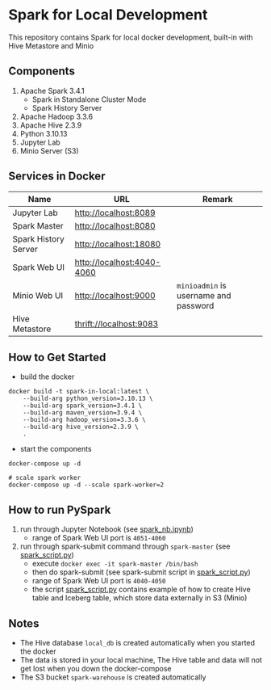 # Spark for Local Development

This repository contains Spark for local docker development, built-in with Hive Metastore and Minio

## Components
1. Apache Spark 3.4.1
    - Spark in Standalone Cluster Mode
    - Spark History Server
2. Apache Hadoop 3.3.6
3. Apache Hive 2.3.9
4. Python 3.10.13 
5. Jupyter Lab
6. Minio Server (S3)

## Services in Docker
| Name | URL | Remark |
| ----- | ----- | ----- |
| Jupyter Lab | [http://localhost:8089](http://localhost:8089) | |
| Spark Master | [http://localhost:8080](http://localhost:8080) | |
| Spark History Server | [http://localhost:18080](http://localhost:18080) | |
| Spark Web UI | [http://localhost:4040-4060](http://localhost:4040-4060) | |
| Minio Web UI | [http://localhost:9000](http://localhost:9000) | `minioadmin` is username and password |
| Hive Metastore | [thrift://localhost:9083](thrift://localhost:9083) | |

## How to Get Started
- build the docker
```
docker build -t spark-in-local:latest \
    --build-arg python_version=3.10.13 \
    --build-arg spark_version=3.4.1 \
    --build-arg maven_version=3.9.4 \
    --build-arg hadoop_version=3.3.6 \
    --build-arg hive_version=2.3.9 \
    .
```
- start the components
```
docker-compose up -d

# scale spark worker
docker-compose up -d --scale spark-worker=2
```

## How to run PySpark 
1. run through Jupyter Notebook (see [spark_nb.ipynb](./spark_nb.ipynb))
    - range of Spark Web UI port is `4051-4060`
2. run through spark-submit command through `spark-master` (see [spark_script.py](./spark_script.py))
    - execute `docker exec -it spark-master /bin/bash`
    - then do spark-submit (see spark-submit script in [spark_script.py](./spark_script.py))
    - range of Spark Web UI port is `4040-4050`
    - the script [spark_script.py](./spark_script.py) contains example of how to create Hive table and Iceberg table, which store data externally in S3 (Minio)

## Notes 
- The Hive database `local_db` is created automatically when you started the docker
- The data is stored in your local machine, The Hive table and data will not get lost when you down the docker-compose
- The S3 bucket `spark-warehouse` is created automatically